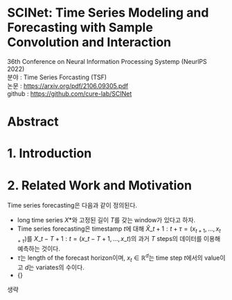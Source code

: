 # SCINet: Time Series Modeling and Forecasting with Sample Convolution and Interaction
36th Conference on Neural Information Processing Systemp (NeurlPS 2022)<br>
분야 : Time Series Forcasting (TSF)<br>
논문 : https://arxiv.org/pdf/2106.09305.pdf <br>
github : https://github.com/cure-lab/SCINet


# Abstract

# 1. Introduction

# 2. Related Work and Motivation
Time series forecasting은 다음과 같이 정의된다. 
- long time series $X*$와 고정된 길이 $T$를 갖는 window가 있다고 하자.
- Time series forecasting은 timestamp $t$에 대해 $\hat{X}\_{t+1:t+\tau} = (x_{t+1},...,x_{t+\tau})$를 $X\_{t-T+1:t} = (x\_{t-T+1},...,x\_t)$의 과거 $T$ steps의 데이터를 이용해 예측하는 것이다.
- $\tau$는 length of the forecast horizon이며, $x_t \in \mathbb{R}^d$는 time step $t$에서의 value이고 $d$는 variates의 수이다.
- ${}$ $\{{\}}$

생략
